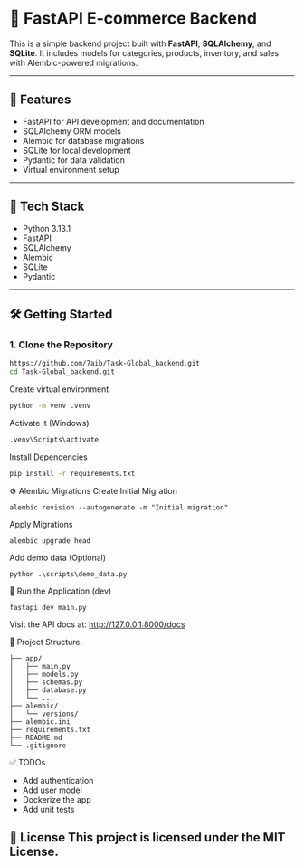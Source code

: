 # 🛒 FastAPI E-commerce Backend

This is a simple backend project built with **FastAPI**, **SQLAlchemy**, and **SQLite**. It includes models for categories, products, inventory, and sales with Alembic-powered migrations.

---

## 🚀 Features

- FastAPI for API development and documentation
- SQLAlchemy ORM models
- Alembic for database migrations
- SQLite for local development
- Pydantic for data validation
- Virtual environment setup

---

## 🧰 Tech Stack

- Python 3.13.1
- FastAPI
- SQLAlchemy
- Alembic
- SQLite
- Pydantic

---

## 🛠️ Getting Started

### 1. Clone the Repository

```bash
https://github.com/7aib/Task-Global_backend.git
cd Task-Global_backend.git
```
Create virtual environment 
```bash
python -m venv .venv
```
Activate it (Windows) 
```bash
.venv\Scripts\activate
```
Install Dependencies
```bash
pip install -r requirements.txt
```

⚙️ Alembic Migrations
Create Initial Migration
```bach
alembic revision --autogenerate -m "Initial migration"
```
Apply Migrations
```bach
alembic upgrade head
```
Add demo data (Optional)
```bach
python .\scripts\demo_data.py
```
🧪 Run the Application (dev)
```bach
fastapi dev main.py 
```
Visit the API docs at: http://127.0.0.1:8000/docs

📂 Project Structure.
```
├── app/
│   ├── main.py
│   ├── models.py
│   ├── schemas.py
│   ├── database.py
│   └── ...
├── alembic/
│   └── versions/
├── alembic.ini
├── requirements.txt
├── README.md
└── .gitignore
```


✅ TODOs
- Add authentication
- Add user model
- Dockerize the app
- Add unit tests

📄 License
This project is licensed under the MIT License.
---








